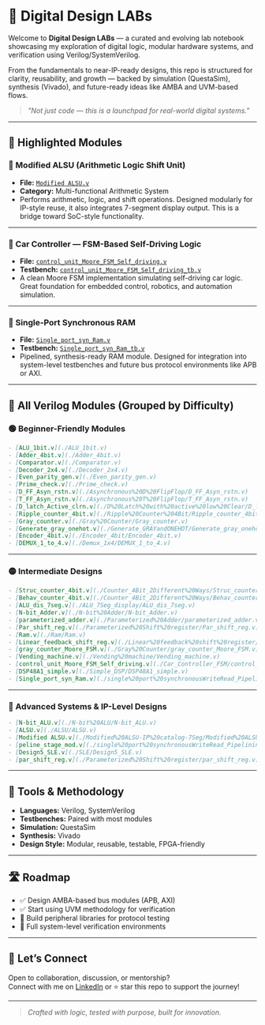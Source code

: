 # 🚀 Digital Design LABs

Welcome to **Digital Design LABs** — a curated and evolving lab notebook showcasing my exploration of digital logic, modular hardware systems, and verification using Verilog/SystemVerilog.

From the fundamentals to near-IP-ready designs, this repo is structured for clarity, reusability, and growth — backed by simulation (QuestaSim), synthesis (Vivado), and future-ready ideas like AMBA and UVM-based flows.

> *"Not just code — this is a launchpad for real-world digital systems."*

---

## 📌 Highlighted Modules

### 🔁 Modified ALSU (Arithmetic Logic Shift Unit)
- **File:** [`Modified ALSU.v`](./Modified%20ALSU-IP%20catalog-7Seg/Modified%20ALSU.v)
- **Category:** Multi-functional Arithmetic System  
- Performs arithmetic, logic, and shift operations. Designed modularly for IP-style reuse, it also integrates 7-segment display output. This is a bridge toward SoC-style functionality.

---

### 🚗 Car Controller — FSM-Based Self-Driving Logic
- **File:** [`control_unit_Moore_FSM_Self_driving.v`](./Car_Controller_FSM/control_unit_Moore_FSM_Self_driving.v)  
- **Testbench:** [`control_unit_Moore_FSM_Self_driving_tb.v`](./Car_Controller_FSM/control_unit_Moore_FSM_Self_driving_tb.v)  
- A clean Moore FSM implementation simulating self-driving car logic. Great foundation for embedded control, robotics, and automation simulation.

---

### 🧠 Single-Port Synchronous RAM
- **File:** [`Single_port_syn_Ram.v`](./single%20port%20synchronousWriteRead_Pipelining/Single_port_syn_Ram.v)  
- **Testbench:** [`Single_port_syn_Ram_tb.v`](./single%20port%20synchronousWriteRead_Pipelining/Single_port_syn_Ram_tb.v)  
- Pipelined, synthesis-ready RAM module. Designed for integration into system-level testbenches and future bus protocol environments like APB or AXI.

---

## 📁 All Verilog Modules (Grouped by Difficulty)

### 🟢 Beginner-Friendly Modules
```markdown
- [ALU_1bit.v](./ALU_1bit.v)
- [Adder_4bit.v](./Adder_4bit.v)
- [Comparator.v](./Comparator.v)
- [Decoder_2x4.v](./Decoder_2x4.v)
- [Even_parity_gen.v](./Even_parity_gen.v)
- [Prime_check.v](./Prime_check.v)
- [D_FF_Asyn_rstn.v](./Asynchronous%20D%20FlipFlop/D_FF_Asyn_rstn.v)
- [T_FF_Asyn_rstn.v](./Asynchronous%20T%20FlipFlop/T_FF_Asyn_rstn.v)
- [D_latch_Active_clrn.v](./D%20Latch%20with%20active%20low%20Clear/D_latch_Active_clrn.v)
- [Ripple_counter_4bit.v](./Ripple%20Counter%204Bit/Ripple_counter_4bit.v)
- [Gray_counter.v](./Gray%20Counter/Gray_counter.v)
- [Generate_gray_onehot.v](./Generate_GRAYandONEHOT/Generate_gray_onehot.v)
- [Encoder_4bit.v](./Encoder_4bit/Encoder_4bit.v)
- [DEMUX_1_to_4.v](./Demux_1x4/DEMUX_1_to_4.v)
```

---

### 🟡 Intermediate Designs
```markdown
- [Struc_counter_4bit.v](./Counter_4Bit_2Different%20Ways/Struc_counter_4bit.v)
- [Behav_counter_4bit.v](./Counter_4Bit_2Different%20Ways/Behav_counter_4bit.v)
- [ALU_dis_7seg.v](./ALU_7Seg_display/ALU_dis_7seg.v)
- [N-bit_Adder.v](./N-bit%20Adder/N-bit_Adder.v)
- [parameterized_adder.v](./Parameterized%20Adder/parameterized_adder.v)
- [Par_shift_reg.v](./Parameterized%20Shift%20register/Par_shift_reg.v)
- [Ram.v](./Ram/Ram.v)
- [Linear_feedback_shift_reg.v](./Linear%20feedback%20shift%20register/Linear_feedback_shift_reg.v)
- [gray_counter_Moore_FSM.v](./Gray%20Counter/gray_counter_Moore_FSM.v)
- [Vending_machine.v](./Vending%20machine/Vending_machine.v)
- [control_unit_Moore_FSM_Self_driving.v](./Car_Controller_FSM/control_unit_Moore_FSM_Self_driving.v)
- [DSP48A1_simple.v](./Simple_DSP/DSP48A1_simple.v)
- [Single_port_syn_Ram.v](./single%20port%20synchronousWriteRead_Pipelining/Single_port_syn_Ram.v)
```

---

### 🔴 Advanced Systems & IP-Level Designs
```markdown
- [N-bit_ALU.v](./N-bit%20ALU/N-bit_ALU.v)
- [ALSU.v](./ALSU/ALSU.v)
- [Modified ALSU.v](./Modified%20ALSU-IP%20catalog-7Seg/Modified%20ALSU.v)
- [peline_stage_mod.v](./single%20port%20synchronousWriteRead_Pipelining/peline_stage_mod.v)
- [Design5_SLE.v](./SLE/Design5_SLE.v)
- [par_shift_reg.v](./Parameterized%20Shift%20register/par_shift_reg.v)
```

---

## 🧪 Tools & Methodology

- **Languages:** Verilog, SystemVerilog  
- **Testbenches:** Paired with most modules  
- **Simulation:** QuestaSim  
- **Synthesis:** Vivado  
- **Design Style:** Modular, reusable, testable, FPGA-friendly

---

## 🛣 Roadmap

- ✅ Design AMBA-based bus modules (APB, AXI)
- ✅ Start using UVM methodology for verification
- 🚧 Build peripheral libraries for protocol testing
- 🚧 Full system-level verification environments

---

## 🙌 Let’s Connect

Open to collaboration, discussion, or mentorship?  
Connect with me on [LinkedIn](https://www.linkedin.com/in/youssif-amed/) or ⭐ star this repo to support the journey!

---

> *Crafted with logic, tested with purpose, built for innovation.*
